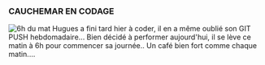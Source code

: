 ### CAUCHEMAR EN CODAGE
![6h du mat](https://media2.giphy.com/media/L8K62iTDkzGX6/giphy.gif)
Hugues a fini tard hier à coder, il en a même oublié son GIT PUSH hebdomadaire...
Bien décidé à performer aujourd'hui, il se lève ce matin à 6h pour commencer sa journée..
Un café bien fort comme chaque matin....
